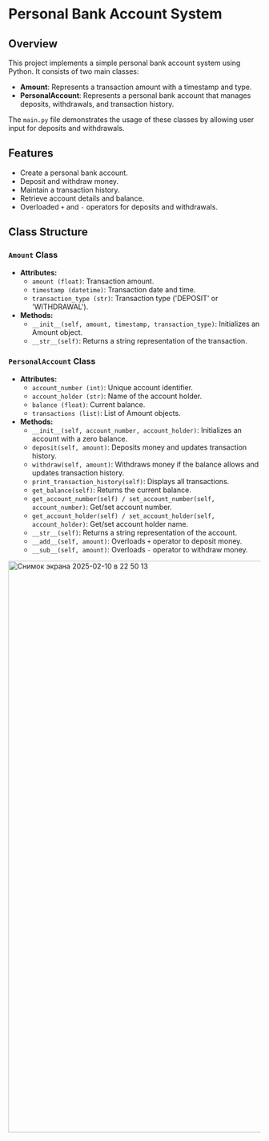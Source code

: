 # Personal Bank Account System

## Overview
This project implements a simple personal bank account system using Python. It consists of two main classes:

- **Amount**: Represents a transaction amount with a timestamp and type.
- **PersonalAccount**: Represents a personal bank account that manages deposits, withdrawals, and transaction history.

The `main.py` file demonstrates the usage of these classes by allowing user input for deposits and withdrawals.

## Features
- Create a personal bank account.
- Deposit and withdraw money.
- Maintain a transaction history.
- Retrieve account details and balance.
- Overloaded `+` and `-` operators for deposits and withdrawals.

## Class Structure
### `Amount` Class
- **Attributes:**
  - `amount (float)`: Transaction amount.
  - `timestamp (datetime)`: Transaction date and time.
  - `transaction_type (str)`: Transaction type ('DEPOSIT' or 'WITHDRAWAL').
- **Methods:**
  - `__init__(self, amount, timestamp, transaction_type)`: Initializes an Amount object.
  - `__str__(self)`: Returns a string representation of the transaction.

### `PersonalAccount` Class
- **Attributes:**
  - `account_number (int)`: Unique account identifier.
  - `account_holder (str)`: Name of the account holder.
  - `balance (float)`: Current balance.
  - `transactions (list)`: List of Amount objects.
- **Methods:**
  - `__init__(self, account_number, account_holder)`: Initializes an account with a zero balance.
  - `deposit(self, amount)`: Deposits money and updates transaction history.
  - `withdraw(self, amount)`: Withdraws money if the balance allows and updates transaction history.
  - `print_transaction_history(self)`: Displays all transactions.
  - `get_balance(self)`: Returns the current balance.
  - `get_account_number(self) / set_account_number(self, account_number)`: Get/set account number.
  - `get_account_holder(self) / set_account_holder(self, account_holder)`: Get/set account holder name.
  - `__str__(self)`: Returns a string representation of the account.
  - `__add__(self, amount)`: Overloads `+` operator to deposit money.
  - `__sub__(self, amount)`: Overloads `-` operator to withdraw money.

<img width="1139" alt="Снимок экрана 2025-02-10 в 22 50 13" src="https://github.com/user-attachments/assets/99ed6471-81ea-481e-b59f-8fa4b9d30554" />

